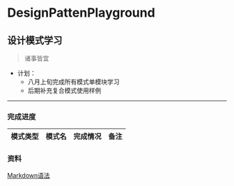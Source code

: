 # DesignPattenPlayground 
## 设计模式学习
> 诸事皆宜
- 计划：
    - 八月上旬完成所有模式单模块学习
    - 后期补充复合模式使用样例
***
### 完成进度
| 模式类型  | 模式名  | 完成情况 | 备注 |
|  :----:  | :----:  |:----:  | :----: |
### 资料
[Markdown语法](https://www.runoob.com/markdown/md-link.html)
